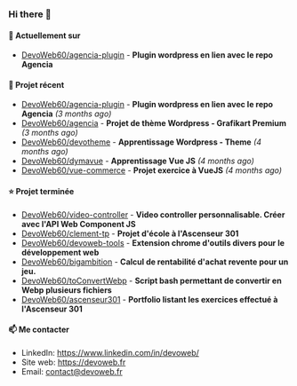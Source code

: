### Hi there 👋

#### 👷 Actuellement sur 

- [DevoWeb60/agencia-plugin](https://github.com/DevoWeb60/agencia-plugin) - **Plugin wordpress en lien avec le repo Agencia**

#### 🌱 Projet récent

- [DevoWeb60/agencia-plugin](https://github.com/DevoWeb60/agencia-plugin) - **Plugin wordpress en lien avec le repo Agencia** *(3 months ago)*
- [DevoWeb60/agencia](https://github.com/DevoWeb60/agencia) - **Projet de thème Wordpress - Grafikart Premium** *(3 months ago)*
- [DevoWeb60/devotheme](https://github.com/DevoWeb60/devotheme) - **Apprentissage Wordpress - Theme** *(4 months ago)*
- [DevoWeb60/dymavue](https://github.com/DevoWeb60/dymavue) - **Apprentissage Vue JS** *(4 months ago)*
- [DevoWeb60/vue-commerce](https://github.com/DevoWeb60/vue-commerce) - **Projet exercice à VueJS** *(4 months ago)*

#### ⭐ Projet terminée

- [DevoWeb60/video-controller](https://github.com/DevoWeb60/video-controller) - **Video controller personnalisable. Créer avec l&#39;API Web Component JS**
- [DevoWeb60/clement-tp](https://github.com/DevoWeb60/clement-tp) - **Projet d&#39;école à l&#39;Ascenseur 301**
- [DevoWeb60/devoweb-tools](https://github.com/DevoWeb60/devoweb-tools) - **Extension chrome d&#39;outils divers pour le développement web**
- [DevoWeb60/bigambition](https://github.com/DevoWeb60/bigambition) - **Calcul de rentabilité d&#39;achat revente pour un jeu.**
- [DevoWeb60/toConvertWebp](https://github.com/DevoWeb60/toConvertWebp) - **Script bash permettant de convertir en Webp plusieurs fichiers**
- [DevoWeb60/ascenseur301](https://github.com/DevoWeb60/ascenseur301) - **Portfolio listant les exercices effectué à l&#39;Ascenseur 301**

#### 📫 Me contacter

- LinkedIn: https://www.linkedin.com/in/devoweb/
- Site web: https://devoweb.fr
- Email: contact@devoweb.fr
